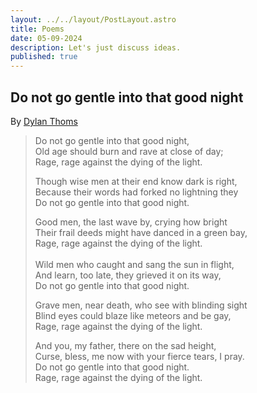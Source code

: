 ```yaml
---
layout: ../../layout/PostLayout.astro
title: Poems
date: 05-09-2024
description: Let's just discuss ideas.
published: true
---
```



## Do not go gentle into that good night
By [Dylan Thoms](https://poets.org/poet/dylan-thomas)

> Do not go gentle into that good night, <br/>
> Old age should burn and rave at close of day;<br/>
> Rage, rage against the dying of the light.<br/>
>
> Though wise men at their end know dark is right,<br/>
> Because their words had forked no lightning they<br/>
> Do not go gentle into that good night.<br/>
> 
> Good men, the last wave by, crying how bright<br/>
> Their frail deeds might have danced in a green bay,<br/>
> Rage, rage against the dying of the light.<br/>
> <br/>
> Wild men who caught and sang the sun in flight,<br/>
> And learn, too late, they grieved it on its way,<br/>
> Do not go gentle into that good night.<br/>
> 
> Grave men, near death, who see with blinding sight<br/>
> Blind eyes could blaze like meteors and be gay,<br/>
> Rage, rage against the dying of the light.<br/>
> 
> And you, my father, there on the sad height,<br/>
> Curse, bless, me now with your fierce tears, I pray.<br/>
> Do not go gentle into that good night.<br/>
> Rage, rage against the dying of the light.